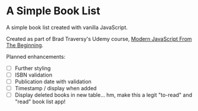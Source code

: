 # A Simple Book List

A simple book list created with vanilla JavaScript.

Created as part of Brad Traversy's Udemy course, [Modern JavaScript From The Beginning](https://www.udemy.com/modern-javascript-from-the-beginning/learn/v4/content).

Planned enhancements:
- [ ] Further styling
- [ ] ISBN validation
- [ ] Publication date with validation
- [ ] Timestamp / display when added
- [ ] Display deleted books in new table... hm, make this a legit "to-read" and "read" book list app!
